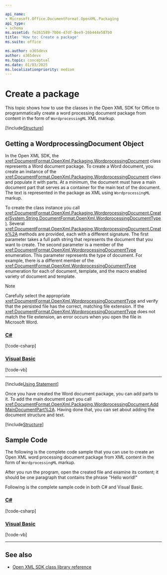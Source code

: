 ```yaml
---

api_name:
- Microsoft.Office.DocumentFormat.OpenXML.Packaging
api_type:
- schema
ms.assetid: fe261589-7b04-47df-8ee9-26b444e587b0
title: 'How to: Create a package'
ms.suite: office

ms.author: o365devx
author: o365devx
ms.topic: conceptual
ms.date: 01/03/2025
ms.localizationpriority: medium
---
```


# Create a package

This topic shows how to use the classes in the Open XML SDK for
Office to programmatically create a word processing document package
from content in the form of `WordprocessingML` XML markup.

[!include[Structure](../includes/word/packages-and-document-parts.md)]

## Getting a WordprocessingDocument Object

In the Open XML SDK, the <xref:DocumentFormat.OpenXml.Packaging.WordprocessingDocument> class represents a Word document package. To create a Word document, you create an instance
of the <xref:DocumentFormat.OpenXml.Packaging.WordprocessingDocument> class and
populate it with parts. At a minimum, the document must have a main
document part that serves as a container for the main text of the
document. The text is represented in the package as XML using `WordprocessingML` markup.

To create the class instance you call <xref:DocumentFormat.OpenXml.Packaging.WordprocessingDocument.Create(System.String,DocumentFormat.OpenXml.WordprocessingDocumentType)>. Several <xref:DocumentFormat.OpenXml.Packaging.WordprocessingDocument.Create%2A> methods are
provided, each with a different signature. The first parameter takes a full path
string that represents the document that you want to create. The second
parameter is a member of the <xref:DocumentFormat.OpenXml.WordprocessingDocumentType> enumeration.
This parameter represents the type of document. For example, there is a
different member of the <xref:DocumentFormat.OpenXml.WordprocessingDocumentType> enumeration for each
of document, template, and the macro enabled variety of document and
template.

> [!NOTE]
> Carefully select the appropriate <xref:DocumentFormat.OpenXml.WordprocessingDocumentType> and verify that the persisted file has the correct, matching file extension. If the <xref:DocumentFormat.OpenXml.WordprocessingDocumentType> does not match the file extension, an error occurs when you open the file in Microsoft Word.

### [C#](#tab/cs-1)
[!code-csharp[](../../samples/word/create_a_package/cs/Program.cs#snippet1)]

### [Visual Basic](#tab/vb-1)
[!code-vb[](../../samples/word/create_a_package/vb/Program.vb#snippet1)]
***

[!include[Using Statement](../includes/word/using-statement.md)]

Once you have created the Word document package, you can add parts to
it. To add the main document part you call <xref:DocumentFormat.OpenXml.Packaging.WordprocessingDocument.AddMainDocumentPart%2A>. Having done that,
you can set about adding the document structure and text.

[!include[Structure](../includes/word/structure.md)]

## Sample Code

The following is the complete code sample that you can use to create an
Open XML word processing document package from XML content in the form
of `WordprocessingML` markup. 

After you run the program, open the created file and
examine its content; it should be one paragraph that contains the phrase
"Hello world!"

Following is the complete sample code in both C\# and Visual Basic.

### [C#](#tab/cs)
[!code-csharp[](../../samples/word/create_a_package/cs/Program.cs#snippet0)]

### [Visual Basic](#tab/vb)
[!code-vb[](../../samples/word/create_a_package/vb/Program.vb#snippet0)]
***

## See also

- [Open XML SDK class library reference](/office/open-xml/open-xml-sdk)
